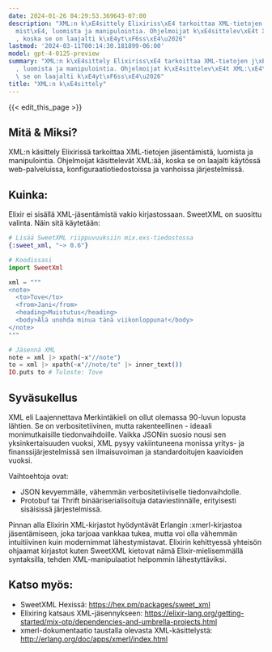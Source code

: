 ```yaml
---
date: 2024-01-26 04:29:53.369643-07:00
description: "XML:n k\xE4sittely Elixiriss\xE4 tarkoittaa XML-tietojen j\xE4sent\xE4\
  mist\xE4, luomista ja manipulointia. Ohjelmoijat k\xE4sittelev\xE4t XML:\xE4\xE4\
  , koska se on laajalti k\xE4yt\xF6ss\xE4\u2026"
lastmod: '2024-03-11T00:14:30.181899-06:00'
model: gpt-4-0125-preview
summary: "XML:n k\xE4sittely Elixiriss\xE4 tarkoittaa XML-tietojen j\xE4sent\xE4mist\xE4\
  , luomista ja manipulointia. Ohjelmoijat k\xE4sittelev\xE4t XML:\xE4\xE4, koska\
  \ se on laajalti k\xE4yt\xF6ss\xE4\u2026"
title: "XML:n k\xE4sittely"
---
```


{{< edit_this_page >}}

## Mitä & Miksi?
XML:n käsittely Elixirissä tarkoittaa XML-tietojen jäsentämistä, luomista ja manipulointia. Ohjelmoijat käsittelevät XML:ää, koska se on laajalti käytössä web-palveluissa, konfiguraatiotiedostoissa ja vanhoissa järjestelmissä.

## Kuinka:
Elixir ei sisällä XML-jäsentämistä vakio kirjastossaan. SweetXML on suosittu valinta. Näin sitä käytetään:

```elixir
# Lisää SweetXML riippuvuuksiin mix.exs-tiedostossa
{:sweet_xml, "~> 0.6"}

# Koodissasi
import SweetXml

xml = """
<note>
  <to>Tove</to>
  <from>Jani</from>
  <heading>Muistutus</heading>
  <body>Älä unohda minua tänä viikonloppuna!</body>
</note>
"""

# Jäsennä XML
note = xml |> xpath(~x"//note")
to = xml |> xpath(~x"//note/to" |> inner_text())
IO.puts to # Tuloste: Tove
```

## Syväsukellus
XML eli Laajennettava Merkintäkieli on ollut olemassa 90-luvun lopusta lähtien. Se on verbositetiivinen, mutta rakenteellinen - ideaali monimutkaisille tiedonvaihdoille. Vaikka JSONin suosio nousi sen yksinkertaisuuden vuoksi, XML pysyy vakiintuneena monissa yritys- ja finanssijärjestelmissä sen ilmaisuvoiman ja standardoitujen kaavioiden vuoksi.

Vaihtoehtoja ovat:
- JSON kevyemmälle, vähemmän verbositetiiviselle tiedonvaihdolle.
- Protobuf tai Thrift binääriserialisoituja dataviestinnälle, erityisesti sisäisissä järjestelmissä.

Pinnan alla Elixirin XML-kirjastot hyödyntävät Erlangin :xmerl-kirjastoa jäsentämiseen, joka tarjoaa vankkaa tukea, mutta voi olla vähemmän intuitiivinen kuin modernimmat lähestymistavat. Elixirin kehittyessä yhteisön ohjaamat kirjastot kuten SweetXML kietovat nämä Elixir-mielisemmällä syntaksilla, tehden XML-manipulaatiot helpommin lähestyttäviksi.

## Katso myös:
- SweetXML Hexissä: https://hex.pm/packages/sweet_xml
- Elixiring katsaus XML-jäsennykseen: https://elixir-lang.org/getting-started/mix-otp/dependencies-and-umbrella-projects.html
- xmerl-dokumentaatio taustalla olevasta XML-käsittelystä: http://erlang.org/doc/apps/xmerl/index.html
